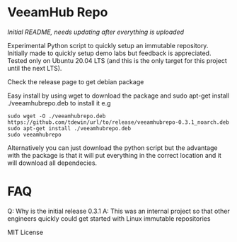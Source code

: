 # VeeamHub Repo

*Initial README, needs updating after everything is uploaded*

Experimental Python script to quickly setup an immutable repository. Initially made to quickly setup demo labs but feedback is appreciated. Tested only on Ubuntu 20.04 LTS (and this is the only target for this project until the next LTS).

Check the release page to get debian package

Easy install by using wget to download the package and sudo apt-get install ./veeamhubrepo.deb to install it e.g
```
sudo wget -O ./veeamhubrepo.deb https://github.com/tdewin/url/to/release/veeamhubrepo-0.3.1_noarch.deb
sudo apt-get install ./veeamhubrepo.deb
sudo veeamhubrepo
```

Alternatively you can just download the python script but the advantage with the package is that it will put everything in the correct location and it will download all dependecies.

# FAQ

Q: Why is the initial release 0.3.1
A: This was an internal project so that other engineers quickly could get started with Linux immutable repositories

MIT License 
 
